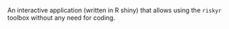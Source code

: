 An interactive application (written in R shiny) that allows using the `riskyr` toolbox without any need for coding.